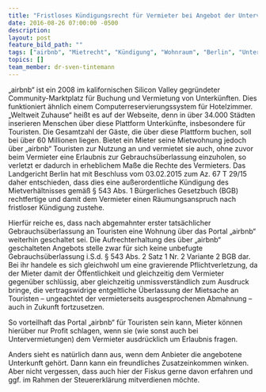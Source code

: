 ```yaml
---
title: "Fristloses Kündigungsrecht für Vermieter bei Angebot der Untervermietung über „airbnb“"
date: 2016-08-26 07:00:00 -0500
description:
layout: post
feature_bild_path: ""
tags: ["airbnb", "Mietrecht", "Kündigung", "Wohnraum", "Berlin", "Untervermietung", "AdvoAdvice"]
topics: []
team_member: dr-sven-tintemann
---
```


„airbnb“ ist ein 2008 im kalifornischen Silicon Valley gegründeter Community-Marktplatz für Buchung und Vermietung von Unterkünften. Dies funktioniert ähnlich einem Computerreservierungssystem für Hotelzimmer. „Weltweit Zuhause“ heißt es auf der Webseite, denn in über 34.000 Städten inserieren Menschen über diese Plattform Unterkünfte, insbesondere für Touristen. Die Gesamtzahl der Gäste, die über diese Plattform buchen, soll bei über 60 Millionen liegen. Bietet ein Mieter seine Mietwohnung jedoch über „airbnb“ Touristen zur Nutzung an und vermietet sie auch, ohne zuvor beim Vermieter eine Erlaubnis zur Gebrauchsüberlassung einzuholen, so verletzt er dadurch in erheblichem Maße die Rechte des Vermieters. Das Landgericht Berlin hat mit Beschluss vom 03.02.2015 zum Az. 67 T 29/15 daher entschieden, dass dies eine außerordentliche Kündigung des Mietverhältnisses gemäß § 543 Abs. 1 Bürgerliches Gesetzbuch (BGB) rechtfertige und damit dem Vermieter einen Räumungsanspruch nach fristloser Kündigung zustehe.

Hierfür reiche es, dass nach abgemahnter erster tatsächlicher Gebrauchsüberlassung an Touristen eine Wohnung über das Portal „airbnb“ weiterhin geschaltet sei. Die Aufrechterhaltung des über „airbnb“ geschalteten Angebots stelle zwar für sich keine unbefugte Gebrauchsüberlassung i.S.d. § 543 Abs. 2 Satz 1 Nr. 2 Variante 2 BGB dar. Bei ihr handele es sich gleichwohl um eine gravierende Pflichtverletzung, da der Mieter damit der Öffentlichkeit und gleichzeitig dem Vermieter gegenüber schlüssig, aber gleichzeitig unmissverständlich zum Ausdruck bringe, die vertragswidrige entgeltliche Überlassung der Mietsache an Touristen – ungeachtet der vermieterseits ausgesprochenen Abmahnung – auch in Zukunft fortzusetzen.

So vorteilhaft das Portal „airbnb“ für Touristen sein kann, Mieter können hierüber nur Profit schlagen, wenn sie (wie sonst auch bei Untervermietungen) dem Vermieter ausdrücklich um Erlaubnis fragen.

Anders sieht es natürlich dann aus, wenn dem Anbieter die angebotene Unterkunft gehört. Dann kann ein freundliches Zusatzeinkommen winken. Aber nicht vergessen, dass auch hier der Fiskus gerne davon erfahren und ggf. im Rahmen der Steuererklärung mitverdienen möchte. &nbsp;

